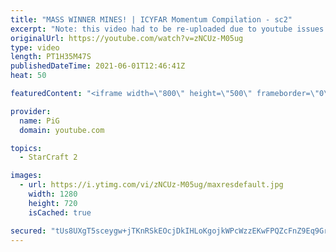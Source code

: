 ```yaml
---
title: "MASS WINNER MINES! | ICYFAR Momentum Compilation - sc2"
excerpt: "Note: this video had to be re-uploaded due to youtube issues with the previous one yesterday. 0:00 G1-You can’t win if I take every base on the map! 31:15 G2-Winner Mines! 57:19 G3-Double the Efficiency!  In this week’s episode of I Cast Your Freakin Awesome Replays (ICYFAR) players sent in their funny"
originalUrl: https://youtube.com/watch?v=zNCUz-M05ug
type: video
length: PT1H35M47S
publishedDateTime: 2021-06-01T12:46:41Z
heat: 50

featuredContent: "<iframe width=\"800\" height=\"500\" frameborder=\"0\" src=\"https://www.youtube.com/embed/zNCUz-M05ug\" allow=\"accelerometer; autoplay; encrypted-media; gyroscope; picture-in-picture\" allowfullscreen></iframe>"

provider:
  name: PiG
  domain: youtube.com

topics:
  - StarCraft 2

images:
  - url: https://i.ytimg.com/vi/zNCUz-M05ug/maxresdefault.jpg
    width: 1280
    height: 720
    isCached: true

secured: "tUs8UXgT5sceygw+jTKnRSkEOcjDkIHLoKgojkWPcWzzEKwFPQZcFnZ9Eq9Gr12KPoC7+nFNuH4g+v8b3sNCg9pOJ3AiZI8Ik0AlI2gwY2crLf9UXpQlYeEnGOfHRQ+yXF0p57boGWCCClc50n+KwvjwZhA8dXQGvUqZDTmBRRn5O7dUu3L/OeDdL/FGQbw8bqE7R6iFbwT8WM9QG9HqC/7holyVY2FNTsgse1n+Cnkxd92xwjvEMQSLEZjv+EtYyb8pYW66xcQ8Jwab78TAHUaC+RbCBwSSI2ptHEpYymQb4ZxTjQ1gYe5EX69KdzVtYrKD7Q9BEhPsOklNirYvCM7bm91HPGou5tj/bvnpYF6ItLsNNYsL0vmQ2YjNAfg2D/aRh7x7ROHBIinwyfRxBbWWXk/MDZCBasdGoBR/ZDM=;JDjDLQZMNggrynbPJkVkFQ=="
---
```


